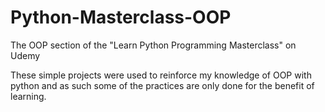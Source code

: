 # Python-Masterclass-OOP
The OOP section of the "Learn Python Programming Masterclass" on Udemy

These simple projects were used to reinforce my knowledge of OOP with python and as such some of the practices are only done for the benefit of learning. 
